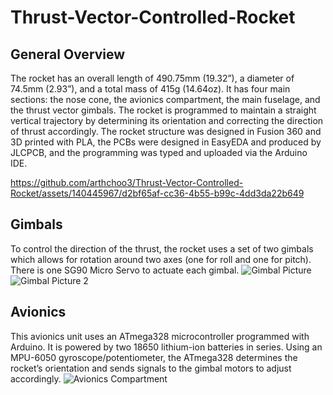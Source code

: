 # Thrust-Vector-Controlled-Rocket

## General Overview
The rocket has an overall length of 490.75mm (19.32”), a diameter of 74.5mm (2.93”), and a total mass of 415g (14.64oz). It has four main sections: the nose cone, the avionics compartment, the main fuselage, and the thrust vector gimbals. The rocket is programmed to maintain a straight vertical trajectory by determining its orientation and correcting the direction of thrust accordingly. The rocket structure was designed in Fusion 360 and 3D printed with PLA, the PCBs were designed in EasyEDA and produced by JLCPCB, and the programming was typed and uploaded via the Arduino IDE. 

https://github.com/arthchoo3/Thrust-Vector-Controlled-Rocket/assets/140445967/d2bf65af-cc36-4b55-b99c-4dd3da22b649



 ## Gimbals
 To control the direction of the thrust, the rocket uses a set of two gimbals which allows for rotation around two axes (one for roll and one for pitch). There is one SG90 Micro Servo to actuate each gimbal.
![Gimbal Picture](https://github.com/arthchoo3/Thrust-Vector-Controlled-Rocket/assets/140445967/1750c20b-d38a-422c-a0eb-c64b099e479b)
![Gimbal Picture 2](https://github.com/arthchoo3/Thrust-Vector-Controlled-Rocket/assets/140445967/289d0de0-176c-4b85-ac48-a0ef5eed17ff)


 ## Avionics
This avionics unit uses an ATmega328 microcontroller programmed with Arduino. It is powered by two 18650 lithium-ion batteries in series. Using an MPU-6050 gyroscope/potentiometer, the ATmega328 determines the rocket’s orientation and sends signals to the gimbal motors to adjust accordingly.
 ![Avionics Compartment](https://github.com/arthchoo3/Thrust-Vector-Controlled-Rocket/assets/140445967/93fc24c0-f2da-45a0-9601-28816c78e207) 

